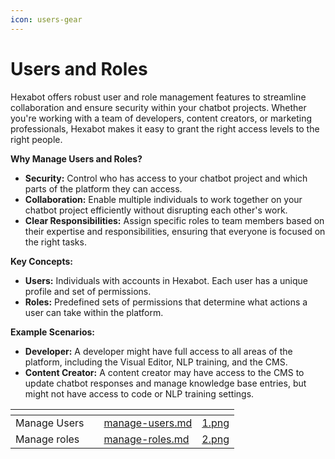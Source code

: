 ```yaml
---
icon: users-gear
---
```


# Users and Roles

Hexabot offers robust user and role management features to streamline collaboration and ensure security within your chatbot projects. Whether you're working with a team of developers, content creators, or marketing professionals, Hexabot makes it easy to grant the right access levels to the right people.

**Why Manage Users and Roles?**

* **Security:** Control who has access to your chatbot project and which parts of the platform they can access.
* **Collaboration:** Enable multiple individuals to work together on your chatbot project efficiently without disrupting each other's work.
* **Clear Responsibilities:** Assign specific roles to team members based on their expertise and responsibilities, ensuring that everyone is focused on the right tasks.

**Key Concepts:**

* **Users:** Individuals with accounts in Hexabot. Each user has a unique profile and set of permissions.
* **Roles:** Predefined sets of permissions that determine what actions a user can take within the platform.

**Example Scenarios:**

* **Developer:** A developer might have full access to all areas of the platform, including the Visual Editor, NLP training, and the CMS.
* **Content Creator:** A content creator may have access to the CMS to update chatbot responses and manage knowledge base entries, but might not have access to code or NLP training settings.

<table data-view="cards"><thead><tr><th></th><th></th><th data-hidden data-card-target data-type="content-ref"></th><th data-hidden data-card-cover data-type="files"></th></tr></thead><tbody><tr><td>Manage Users</td><td></td><td><a href="manage-users.md">manage-users.md</a></td><td><a href="../../.gitbook/assets/1.png">1.png</a></td></tr><tr><td>Manage roles</td><td></td><td><a href="manage-roles.md">manage-roles.md</a></td><td><a href="../../.gitbook/assets/2.png">2.png</a></td></tr></tbody></table>
